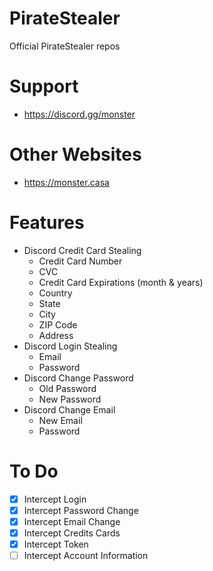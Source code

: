 # PirateStealer
Official PirateStealer repos

# Support
- https://discord.gg/monster

# Other Websites
- https://monster.casa

# Features
- Discord Credit Card Stealing
    - Credit Card Number
    - CVC
    - Credit Card Expirations (month & years)
    - Country
    - State
    - City
    - ZIP Code
    - Address
- Discord Login Stealing
    - Email
    - Password
- Discord Change Password
    - Old Password
    - New Password
- Discord Change Email
    - New Email
    - Password

# To Do
- [X] Intercept Login
- [X] Intercept Password Change
- [X] Intercept Email Change
- [X] Intercept Credits Cards 
- [X] Intercept Token
- [ ] Intercept Account Information
